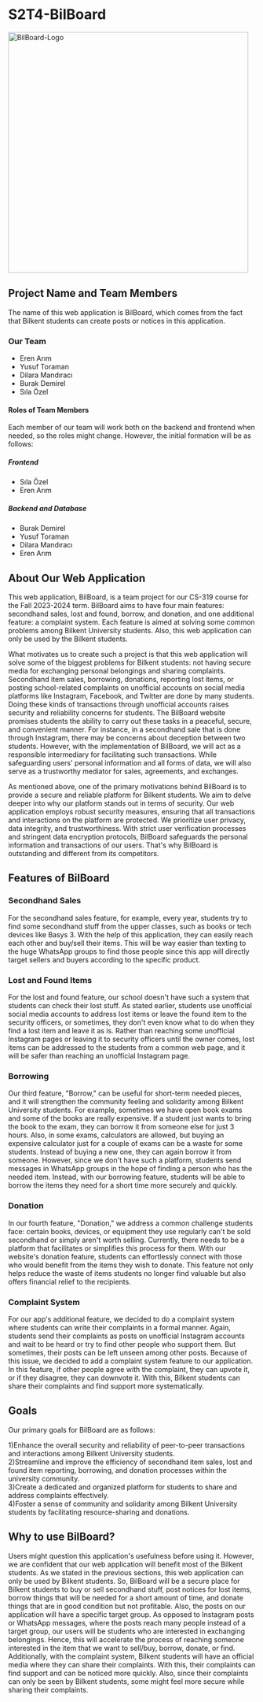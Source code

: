 # S2T4-BilBoard

<img width="489" alt="BilBoard-Logo" src="https://github.com/CS319-23-FA/S2T4-BilBoard/assets/91385176/6d1fc5e8-5ca3-4b8b-9a67-dd2b429187e8">


## Project Name and Team Members
The name of this web application is BilBoard, which comes from the fact that Bilkent students can create posts or notices in this application.
### Our Team
- Eren Arım 
- Yusuf Toraman
- Dilara Mandıracı
- Burak Demirel
- Sıla Özel
#### Roles of Team Members
Each member of our team will work both on the backend and frontend when needed, so the roles might change. However, the initial formation will be as follows:
##### Frontend
- Sıla Özel
- Eren Arım
##### Backend and Database
- Burak Demirel
- Yusuf Toraman
- Dilara Mandıracı
- Eren Arım

## About Our Web Application
This web application, BilBoard, is a team project for our CS-319 course for the Fall 2023-2024 term. BilBoard aims to have four main features: secondhand sales, lost and found, borrow, and donation, and one additional feature: a complaint system. Each feature is aimed at solving some common problems among Bilkent University students. Also, this web application can only be used by the Bilkent students.

What motivates us to create such a project is that this web application will solve some of the biggest problems for Bilkent students: not having secure media for exchanging personal belongings and sharing complaints. Secondhand item sales, borrowing, donations, reporting lost items, or posting school-related complaints on unofficial accounts on social media platforms like Instagram, Facebook, and Twitter are done by many students. Doing these kinds of transactions through unofficial accounts raises security and reliability concerns for students. The BilBoard website promises students the ability to carry out these tasks in a peaceful, secure, and convenient manner. For instance, in a secondhand sale that is done through Instagram, there may be concerns about deception between two students. However, with the implementation of BilBoard, we will act as a responsible intermediary for facilitating such transactions. While safeguarding users' personal information and all forms of data, we will also serve as a trustworthy mediator for sales, agreements, and exchanges. 

As mentioned above, one of the primary motivations behind BilBoard is to provide a secure and reliable platform for Bilkent students. We aim to delve deeper into why our platform stands out in terms of security. Our web application employs robust security measures, ensuring that all transactions and interactions on the platform are protected. We prioritize user privacy, data integrity, and trustworthiness. With strict user verification processes and stringent data encryption protocols, BilBoard safeguards the personal information and transactions of our users. That's why BilBoard is outstanding and different from its competitors.

## Features of BilBoard 
### Secondhand Sales 
For the secondhand sales feature, for example, every year, students try to find some secondhand stuff from the upper classes, such as books or tech devices like Basys 3. With the help of this application, they can easily reach each other and buy/sell their items. This will be way easier than texting to the huge WhatsApp groups to find those people since this app will directly target sellers and buyers according to the specific product.

### Lost and Found Items 
For the lost and found feature, our school doesn't have such a system that students can check their lost stuff. As stated earlier, students use unofficial social media accounts to address lost items or leave the found item to the security officers, or sometimes, they don't even know what to do when they find a lost item and leave it as is. Rather than reaching some unofficial Instagram pages or leaving it to security officers until the owner comes, lost items can be addressed to the students from a common web page, and it will be safer than reaching an unofficial Instagram page.

### Borrowing 
Our third feature, "Borrow," can be useful for short-term needed pieces, and it will strengthen the community feeling and solidarity among Bilkent University students. For example, sometimes we have open book exams and some of the books are really expensive. If a student just wants to bring the book to the exam, they can borrow it from someone else for just 3 hours. Also, in some exams, calculators are allowed, but buying an expensive calculator just for a couple of exams can be a waste for some students. Instead of buying a new one, they can again borrow it from someone. However, since we don't have such a platform, students send messages in WhatsApp groups in the hope of finding a person who has the needed item. Instead, with our borrowing feature, students will be able to borrow the items they need for a short time more securely and quickly.

### Donation 
In our fourth feature, "Donation," we address a common challenge students face: certain books, devices, or equipment they use regularly can't be sold secondhand or simply aren't worth selling. Currently, there needs to be a platform that facilitates or simplifies this process for them. With our website's donation feature, students can effortlessly connect with those who would benefit from the items they wish to donate. This feature not only helps reduce the waste of items students no longer find valuable but also offers financial relief to the recipients.

### Complaint System
For our app's additional feature, we decided to do a complaint system where students can write their complaints in a formal manner. Again, students send their complaints as posts on unofficial Instagram accounts and wait to be heard or try to find other people who support them. But sometimes, their posts can be left unseen among other posts. Because of this issue, we decided to add a complaint system feature to our application. In this feature, if other people agree with the complaint, they can upvote it, or if they disagree, they can downvote it. With this, Bilkent students can share their complaints and find support more systematically.

## Goals
Our primary goals for BilBoard are as follows:

1)Enhance the overall security and reliability of peer-to-peer transactions and interactions among Bilkent University students.<br>
2)Streamline and improve the efficiency of secondhand item sales, lost and found item reporting, borrowing, and donation processes within the university community.<br>
3)Create a dedicated and organized platform for students to share and address complaints effectively.<br>
4)Foster a sense of community and solidarity among Bilkent University students by facilitating resource-sharing and donations.

## Why to use BilBoard?
Users might question this application's usefulness before using it. However, we are confident that our web application will benefit most of the Bilkent students. As we stated in the previous sections, this web application can only be used by Bilkent students. So, BilBoard will be a secure place for Bilkent students to buy or sell secondhand stuff, post notices for lost items, borrow things that will be needed for a short amount of time, and donate things that are in good condition but not profitable. Also, the posts on our application will have a specific target group. As opposed to Instagram posts or WhatsApp messages, where the posts reach many people instead of a target group, our users will be students who are interested in exchanging belongings. Hence, this will accelerate the process of reaching someone interested in the item that we want to sell/buy, borrow, donate, or find. Additionally, with the complaint system, Bilkent students will have an official media where they can share their complaints. With this, their complaints can find support and can be noticed more quickly. Also, since their complaints can only be seen by Bilkent students, some might feel more secure while sharing their complaints.

